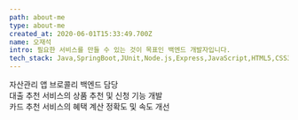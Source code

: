 ```yaml
---
path: about-me
type: about-me
created_at: 2020-06-01T15:33:49.700Z
name: 오재석
intro: 필요한 서비스를 만들 수 있는 것이 목표인 백엔드 개발자입니다.
tech_stack: Java,SpringBoot,JUnit,Node.js,Express,JavaScript,HTML5,CSS3,React,GraphQL,MySQL,MongoDB,Redis,Git,Jenkins
---
```


자산관리 앱 브로콜리 백엔드 담당<br/>
대출 추천 서비스의 상품 추천 및 신청 기능 개발<br/>
카드 추천 서비스의 혜택 계산 정확도 및 속도 개선
